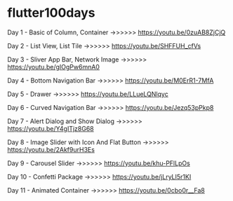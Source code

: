 # flutter100days

Day 1 - Basic of Column, Container                  ->>>>>> https://youtu.be/0zuAB8ZjCjQ

Day 2 - List View, List Tile ->>>>>> https://youtu.be/SHFFUH_cfVs

Day 3 - Sliver App Bar, Network Image ->>>>>> https://youtu.be/gIOgPw6mnA0

Day 4 - Bottom Navigation Bar ->>>>>> https://youtu.be/M0ErR1-7MfA

Day 5 - Drawer ->>>>>> https://youtu.be/LLueLQNlqyc

Day 6 - Curved Navigation Bar ->>>>>> https://youtu.be/Jezq53pPkp8

Day 7 - Alert Dialog and Show Dialog ->>>>>> https://youtu.be/Y4gITjz8G68

Day 8 - Image Slider with Icon And Flat Button ->>>>>> https://youtu.be/2Akf9urH3Es

Day 9 - Carousel Slider ->>>>>> https://youtu.be/khu-PFlLpOs

Day 10 - Confetti Package ->>>>>> https://youtu.be/jLryLI5r1KI


Day 11 - Animated Container ->>>>>> https://youtu.be/0cbo0r__Fa8




